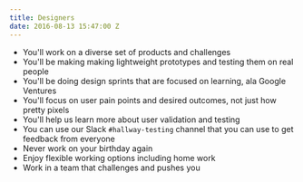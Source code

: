 ```yaml
---
title: Designers
date: 2016-08-13 15:47:00 Z
---
```


- You'll work on a diverse set of products and challenges
- You'll be making making lightweight prototypes and testing them on real people
- You'll be doing design sprints that are focused on learning, ala Google Ventures
- You'll focus on user pain points and desired outcomes, not just how pretty pixels
- You'll help us learn more about user validation and testing
- You can use our Slack <code>&#35;hallway-testing</code> channel that you can use to get feedback from everyone
- Never work on your birthday again
- Enjoy flexible working options including home work
- Work in a team that challenges and pushes you